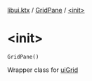[libui.ktx](../index.md) / [GridPane](index.md) / [&lt;init&gt;](./-init-.md)

# &lt;init&gt;

`GridPane()`

Wrapper class for [uiGrid](../../libui/ui-grid.md)

